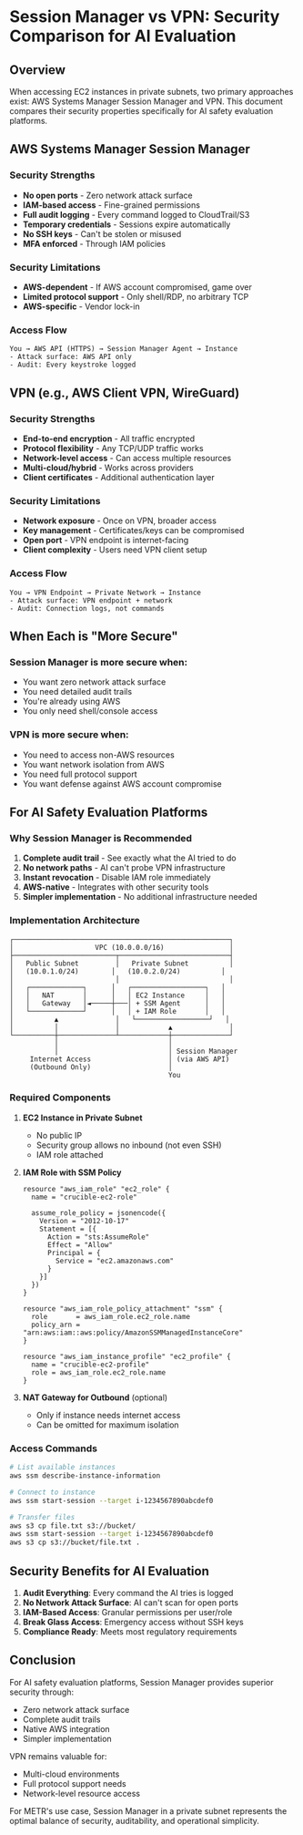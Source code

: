 # Session Manager vs VPN: Security Comparison for AI Evaluation

## Overview

When accessing EC2 instances in private subnets, two primary approaches exist: AWS Systems Manager Session Manager and VPN. This document compares their security properties specifically for AI safety evaluation platforms.

## AWS Systems Manager Session Manager

### Security Strengths
- **No open ports** - Zero network attack surface
- **IAM-based access** - Fine-grained permissions
- **Full audit logging** - Every command logged to CloudTrail/S3
- **Temporary credentials** - Sessions expire automatically
- **No SSH keys** - Can't be stolen or misused
- **MFA enforced** - Through IAM policies

### Security Limitations
- **AWS-dependent** - If AWS account compromised, game over
- **Limited protocol support** - Only shell/RDP, no arbitrary TCP
- **AWS-specific** - Vendor lock-in

### Access Flow
```
You → AWS API (HTTPS) → Session Manager Agent → Instance
- Attack surface: AWS API only
- Audit: Every keystroke logged
```

## VPN (e.g., AWS Client VPN, WireGuard)

### Security Strengths
- **End-to-end encryption** - All traffic encrypted
- **Protocol flexibility** - Any TCP/UDP traffic works
- **Network-level access** - Can access multiple resources
- **Multi-cloud/hybrid** - Works across providers
- **Client certificates** - Additional authentication layer

### Security Limitations
- **Network exposure** - Once on VPN, broader access
- **Key management** - Certificates/keys can be compromised
- **Open port** - VPN endpoint is internet-facing
- **Client complexity** - Users need VPN client setup

### Access Flow
```
You → VPN Endpoint → Private Network → Instance
- Attack surface: VPN endpoint + network
- Audit: Connection logs, not commands
```

## When Each is "More Secure"

### Session Manager is more secure when:
- You want zero network attack surface
- You need detailed audit trails
- You're already using AWS
- You only need shell/console access

### VPN is more secure when:
- You need to access non-AWS resources
- You want network isolation from AWS
- You need full protocol support
- You want defense against AWS account compromise

## For AI Safety Evaluation Platforms

### Why Session Manager is Recommended

1. **Complete audit trail** - See exactly what the AI tried to do
2. **No network paths** - AI can't probe VPN infrastructure
3. **Instant revocation** - Disable IAM role immediately
4. **AWS-native** - Integrates with other security tools
5. **Simpler implementation** - No additional infrastructure needed

### Implementation Architecture

```
┌─────────────────────────────────────────────────────┐
│                    VPC (10.0.0.0/16)                │
├─────────────────────────┬───────────────────────────┤
│   Public Subnet         │   Private Subnet          │
│   (10.0.1.0/24)        │   (10.0.2.0/24)          │
│                         │                           │
│   ┌─────────────┐      │   ┌──────────────────┐   │
│   │   NAT       │      │   │ EC2 Instance     │   │
│   │   Gateway   │◄─────┼───│ + SSM Agent      │   │
│   └─────────────┘      │   │ + IAM Role       │   │
│          ▲              │   └──────────────────┘   │
│          │              │            ▲              │
└──────────┼──────────────┴────────────┼──────────────┘
           │                           │
           │                           │ Session Manager
     Internet Access                   │ (via AWS API)
     (Outbound Only)                   │
                                       You
```

### Required Components

1. **EC2 Instance in Private Subnet**
   - No public IP
   - Security group allows no inbound (not even SSH)
   - IAM role attached

2. **IAM Role with SSM Policy**
   ```hcl
   resource "aws_iam_role" "ec2_role" {
     name = "crucible-ec2-role"
     
     assume_role_policy = jsonencode({
       Version = "2012-10-17"
       Statement = [{
         Action = "sts:AssumeRole"
         Effect = "Allow"
         Principal = {
           Service = "ec2.amazonaws.com"
         }
       }]
     })
   }
   
   resource "aws_iam_role_policy_attachment" "ssm" {
     role       = aws_iam_role.ec2_role.name
     policy_arn = "arn:aws:iam::aws:policy/AmazonSSMManagedInstanceCore"
   }
   
   resource "aws_iam_instance_profile" "ec2_profile" {
     name = "crucible-ec2-profile"
     role = aws_iam_role.ec2_role.name
   }
   ```

3. **NAT Gateway for Outbound** (optional)
   - Only if instance needs internet access
   - Can be omitted for maximum isolation

### Access Commands

```bash
# List available instances
aws ssm describe-instance-information

# Connect to instance
aws ssm start-session --target i-1234567890abcdef0

# Transfer files
aws s3 cp file.txt s3://bucket/
aws ssm start-session --target i-1234567890abcdef0
aws s3 cp s3://bucket/file.txt .
```

## Security Benefits for AI Evaluation

1. **Audit Everything**: Every command the AI tries is logged
2. **No Network Attack Surface**: AI can't scan for open ports
3. **IAM-Based Access**: Granular permissions per user/role
4. **Break Glass Access**: Emergency access without SSH keys
5. **Compliance Ready**: Meets most regulatory requirements

## Conclusion

For AI safety evaluation platforms, Session Manager provides superior security through:
- Zero network attack surface
- Complete audit trails
- Native AWS integration
- Simpler implementation

VPN remains valuable for:
- Multi-cloud environments
- Full protocol support needs
- Network-level resource access

For METR's use case, Session Manager in a private subnet represents the optimal balance of security, auditability, and operational simplicity.